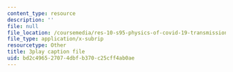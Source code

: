 ```yaml
---
content_type: resource
description: ''
file: null
file_location: /coursemedia/res-10-s95-physics-of-covid-19-transmission-fall-2020/bd2c496527074dbfb370c25cff4ab0ae_ePKxMVfPmws.srt
file_type: application/x-subrip
resourcetype: Other
title: 3play caption file
uid: bd2c4965-2707-4dbf-b370-c25cff4ab0ae
---
```

